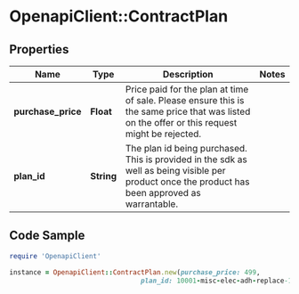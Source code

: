 # OpenapiClient::ContractPlan

## Properties

Name | Type | Description | Notes
------------ | ------------- | ------------- | -------------
**purchase_price** | **Float** | Price paid for the plan at time of sale. Please ensure this is the same price that was listed on the offer or this request might be rejected. | 
**plan_id** | **String** | The plan id being purchased. This is provided in the sdk as well as being visible per product once the product has been approved as warrantable. | 

## Code Sample

```ruby
require 'OpenapiClient'

instance = OpenapiClient::ContractPlan.new(purchase_price: 499,
                                 plan_id: 10001-misc-elec-adh-replace-1y)
```


